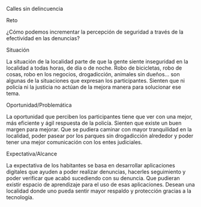 Calles sin delincuencia

Reto

¿Cómo podemos incrementar la percepción de seguridad a
través de la efectividad en las denuncias?

Situación

La situación de la localidad parte de que la gente siente
inseguridad en la localidad a todas horas, de día o de noche.
Robo de bicicletas, robo de cosas, robo en los negocios,
drogadicción, animales sin dueños... son algunas de la
situaciones que expresan los participantes. Sienten que ni policía
ni la justicia no actúan de la mejora manera para solucionar ese
tema.

Oportunidad/Problemática

La oportunidad que perciben los participantes tiene que ver con
una mejor, más eficiente y ágil respuesta de la policía. Sienten
que existe un buen margen para mejorar. Que se pudiera
caminar con mayor tranquilidad en la localidad, poder pasear
por los parques sin drogadicción alrededor y poder tener una
mejor comunicación con los entes judiciales.

Expectativa/Alcance

La expectativa de los habitantes se basa en desarrollar
aplicaciones digitales que ayuden a poder realizar denuncias,
hacerles seguimiento y poder verificar que acabó sucediendo
con su denuncia. Que pudieran existir espacio de aprendizaje
para el uso de esas aplicaciones. Desean una localidad donde
uno pueda sentir mayor respaldo y protección gracias a la
tecnología.